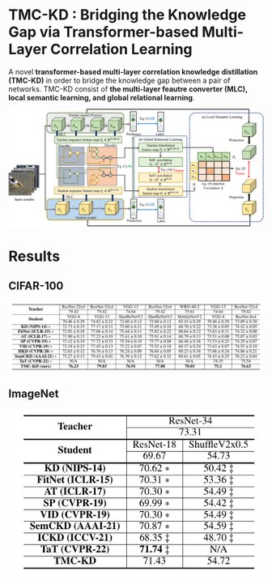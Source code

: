 # TMC-KD : Bridging the Knowledge Gap via Transformer-based Multi-Layer Correlation Learning
A novel **transformer-based multi-layer correlation knowledge distillation (TMC-KD)** in order to bridge the knowledge gap between a pair of networks.
TMC-KD consist of **the multi-layer feautre converter (MLC), local semantic learning, and global relational learning**. 

![Architecture](./Fig/Architecture.png)


# Results
## CIFAR-100
![CIFAR100](./Fig/CIFAR100_result.png)

## ImageNet
![ImageNet](./Fig/ImageNet_result.png)
